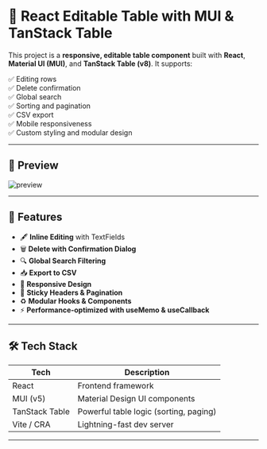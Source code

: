# 🧾 React Editable Table with MUI & TanStack Table

This project is a **responsive, editable table component** built with **React**, **Material UI (MUI)**, and **TanStack Table (v8)**. It supports:

✅ Editing rows  
✅ Delete confirmation  
✅ Global search  
✅ Sorting and pagination  
✅ CSV export  
✅ Mobile responsiveness  
✅ Custom styling and modular design

---

## 📸 Preview

![preview](./preview.gif) <!-- Add a preview image or GIF here -->

---

## 🚀 Features

- 🖋 **Inline Editing** with TextFields
- 🗑 **Delete with Confirmation Dialog**
- 🔍 **Global Search Filtering**
- 📥 **Export to CSV**
- 📱 **Responsive Design**
- 📄 **Sticky Headers & Pagination**
- ♻️ **Modular Hooks & Components**
- ⚡ **Performance-optimized with useMemo & useCallback**

---

## 🛠 Tech Stack

| Tech           | Description                             |
|----------------|-----------------------------------------|
| React          | Frontend framework                      |
| MUI (v5)       | Material Design UI components           |
| TanStack Table | Powerful table logic (sorting, paging) |
| Vite / CRA     | Lightning-fast dev server               |

---

